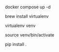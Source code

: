 docker compose up -d

brew install virtualenv

virtualenv venv

source venv/bin/activate

pip install .